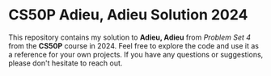 # CS50P Adieu, Adieu Solution 2024

This repository contains my solution to **Adieu, Adieu** from _Problem Set 4_ from the **CS50P** course in 2024.
Feel free to explore the code and use it as a reference for your own projects. If you have any questions or suggestions, please don't hesitate to reach out.
